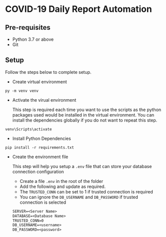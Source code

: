# COVID-19 Daily Report Automation

## Pre-requisites

- Python 3.7 or above
- Git

## Setup

Follow the steps below to complete setup.

- Create virtual environment

```shell
py -m venv venv
```

- Activate the virual environment

  This step is required each time you want to use the scripts as the python packages used would be installed in the virtual environment. You can install the dependencies globally if you do not want to repeat this step.

```shell
venv\Scripts\activate
```

- Install Python Dependencies

```shell
pip install -r requirements.txt
```

- Create the environment file

  This step will help you setup a `.env` file that can store your database connection configuration

  - Create a file `.env` in the root of the folder
  - Add the following and update as required.
  - The `TRUSTED_CONN` can be set to 1 if trusted connection is required
  - You can ignore the `DB_USERNAME` and `DB_PASSWORD` if trusted connection is selected

  ```txt
  SERVER=<Server Name>
  DATABASE=<Database Name>
  TRUSTED_CONN=0
  DB_USERNAME=<username>
  DB_PASSWORD=<password>
  ```
